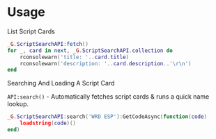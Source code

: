 # Usage

List Script Cards

```lua
_G.ScriptSearchAPI:fetch()
for _, card in next, _G.ScriptSearchAPI.collection do
    rconsolewarn('title: '..card.title)
    rconsolewarn('description: '..card.description..'\r\n')
end
```

Searching And Loading A Script Card

`API:search()` - Automatically fetches script cards & runs a quick name lookup.

```lua
_G.ScriptSearchAPI:search('WRD ESP'):GetCodeAsync(function(code)
    loadstring(code)()
end)
```

